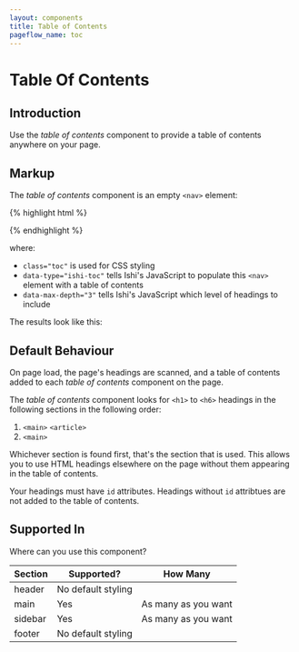 ```yaml
---
layout: components
title: Table of Contents
pageflow_name: toc
---
```


# Table Of Contents

## Introduction

Use the _table of contents_ component to provide a table of contents anywhere on your page.

## Markup

The _table of contents_ component is an empty `<nav>` element:

{% highlight html %}
<nav class="toc" data-type="ishi-toc" data-max-depth="3">
</nav>
{% endhighlight %}

where:

* `class="toc"` is used for CSS styling
* `data-type="ishi-toc"` tells Ishi's JavaScript to populate this `<nav>` element with a table of contents
* `data-max-depth="3"` tells Ishi's JavaScript which level of headings to include

The results look like this:

<nav class="toc" data-type="ishi-toc" data-max-depth="3">
</nav>

## Default Behaviour

On page load, the page's headings are scanned, and a table of contents added to each _table of contents_ component on the page.

The _table of contents_ component looks for `<h1>` to `<h6>` headings in the following sections in the following order:

1. `<main>` `<article>`
1. `<main>`

Whichever section is found first, that's the section that is used. This allows you to use HTML headings elsewhere on the page without them appearing in the table of contents.

Your headings must have `id` attributes. Headings without `id` attribtues are not added to the table of contents.

## Supported In

Where can you use this component?

Section | Supported? | How Many
--------|------------| --------
header | No default styling |
main | Yes | As many as you want
sidebar | Yes | As many as you want
footer | No default styling |